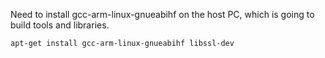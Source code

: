 Need to install gcc-arm-linux-gnueabihf on the host PC, which is going to build tools and libraries.  
  
  `apt-get install gcc-arm-linux-gnueabihf libssl-dev`  

